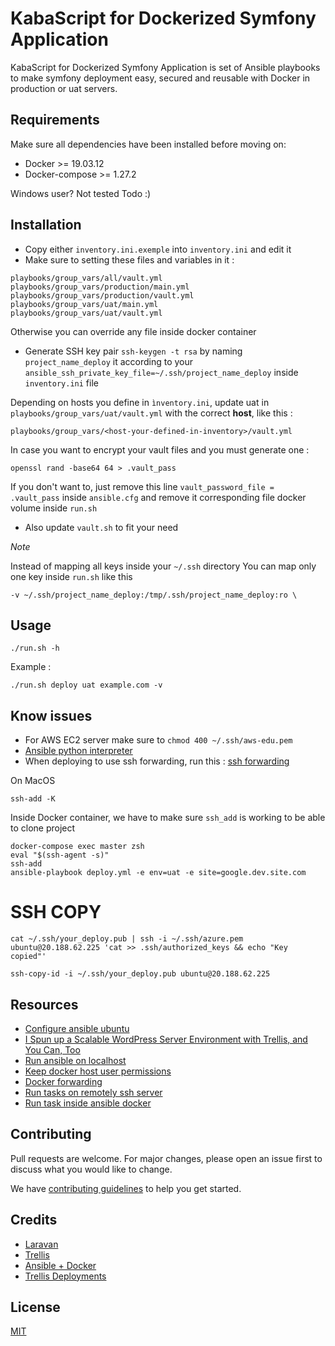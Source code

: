 # KabaScript for Dockerized Symfony Application

KabaScript for Dockerized Symfony Application is set of Ansible playbooks to make symfony deployment easy, secured and reusable with Docker in production or uat servers.

## Requirements

Make sure all dependencies have been installed before moving on:

- Docker >= 19.03.12
- Docker-compose >= 1.27.2

Windows user? Not tested Todo :)

## Installation

- Copy either `inventory.ini.exemple` into `inventory.ini` and edit it
- Make sure to setting these files and variables in it :

```shell
playbooks/group_vars/all/vault.yml
playbooks/group_vars/production/main.yml
playbooks/group_vars/production/vault.yml
playbooks/group_vars/uat/main.yml
playbooks/group_vars/uat/vault.yml
```

Otherwise you can override any file inside docker container

- Generate SSH key pair `ssh-keygen -t rsa` by naming `project_name_deploy` it according to your `ansible_ssh_private_key_file=~/.ssh/project_name_deploy` inside `inventory.ini` file

Depending on hosts you define in `ìnventory.ini`, update uat in `playbooks/group_vars/uat/vault.yml` with the correct **host**, like this :

```shell
playbooks/group_vars/<host-your-defined-in-inventory>/vault.yml
```

In case you want to encrypt your vault files and you must generate one :

```shell
openssl rand -base64 64 > .vault_pass
```

If you don't want to, just remove this line `vault_password_file = .vault_pass` inside `ansible.cfg` and remove it corresponding file docker volume inside `run.sh`

- Also update `vault.sh` to fit your need

*Note*

Instead of mapping all keys inside your `~/.ssh` directory You can map only one key inside `run.sh` like this

```shell
-v ~/.ssh/project_name_deploy:/tmp/.ssh/project_name_deploy:ro \
```

## Usage

```
./run.sh -h
```

Example :

```shell
./run.sh deploy uat example.com -v
```

## Know issues

- For AWS EC2 server make sure to `chmod 400 ~/.ssh/aws-edu.pem`
- [Ansible python interpreter](https://www.toptechskills.com/ansible-tutorials-courses/how-to-fix-usr-bin-python-not-found-error-tutorial/)
- When deploying to use ssh forwarding, run this : [ssh forwarding](https://roots.io/docs/trellis/master/ssh-keys/#cloning-remote-repo-using-ssh-agent-forwarding)

On MacOS

```shell
ssh-add -K
```

Inside Docker container, we have to make sure `ssh_add` is working to be able to clone project

```shell
docker-compose exec master zsh
eval "$(ssh-agent -s)"
ssh-add
ansible-playbook deploy.yml -e env=uat -e site=google.dev.site.com
```

# SSH COPY

```shell
cat ~/.ssh/your_deploy.pub | ssh -i ~/.ssh/azure.pem ubuntu@20.188.62.225 'cat >> .ssh/authorized_keys && echo "Key copied"'
```

```shell
ssh-copy-id -i ~/.ssh/your_deploy.pub ubuntu@20.188.62.225
```

## Resources

- [Configure ansible ubuntu](https://www.digitalocean.com/community/tutorials/how-to-install-and-configure-ansible-on-ubuntu-18-04)
- [I Spun up a Scalable WordPress Server Environment with Trellis, and You Can, Too](https://css-tricks.com/i-spun-up-a-scalable-wordpress-server-environment-with-trellis-and-you-can-too/)
- [Run ansible on localhost](https://www.middlewareinventory.com/blog/run-ansible-playbook-locally/)
- [Keep docker host user permissions](https://jtreminio.com/blog/running-docker-containers-as-current-host-user/)
- [Docker forwarding](https://medium.com/@dperny/forwarding-the-docker-socket-over-ssh-e6567cfab160)
- [Run tasks on remotely ssh server](https://ansiblemaster.wordpress.com/2016/04/29/run-ansible-tasks-to-a-remote-server-using-a-ssh-tunnel/)
- [Run task inside ansible docker](https://stackoverflow.com/questions/59828696/how-to-connect-to-run-an-ansible-task-inside-a-docker-container-on-a-remote-host?answertab=active#tab-top)


## Contributing
Pull requests are welcome. For major changes, please open an issue first to discuss what you would like to change.

We have [contributing guidelines](CONTRIBUTING.md) to help you get started.

## Credits

- [Laravan](https://github.com/jsphpl/laravan/blob/master/.gitlab-ci.yml.example)
- [Trellis](https://github.com/roots/trellis)
- [Ansible + Docker](https://gist.github.com/ttwthomas/017891e536f745dcbcc5d0bc160a2643)
- [Trellis Deployments](https://roots.io/docs/trellis/master/deployments/)

## License
[MIT](https://choosealicense.com/licenses/mit/)
